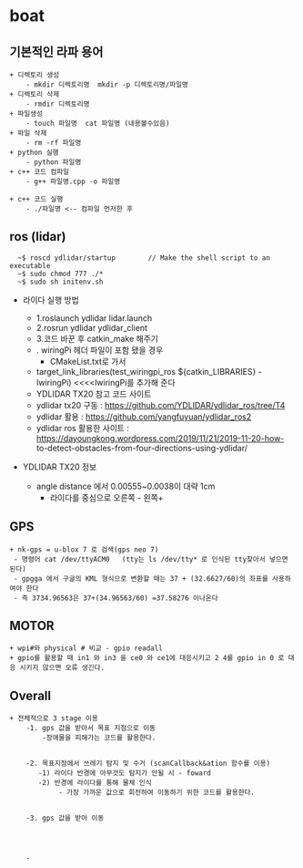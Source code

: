 # boat
  
## 기본적인 라파 용어
	+ 디렉토리 생성
		- mkdir 디렉토리명  mkdir -p 디렉토리명/파일명
	+ 디렉토리 삭제 
		- rmdir 디렉토리명
	+ 파일생성
		- touch 파일명  cat 파일명 (내용볼수있음)
	+ 파일 삭제
		- rm -rf 파일명
	+ python 실행
		- python 파일명
	+ c++ 코드 컴파일
		- g++ 파일명.cpp -o 파일명
		
	+ c++ 코드 실행
		- ./파일명 <-- 컴파일 먼저한 후
	
	

## ros (lidar)
      ~$ roscd ydlidar/startup	      // Make the shell script to an executable
      ~$ sudo chmod 777 ./*
      ~$ sudo sh initenv.sh
  
 + 라이다 실행 방법
	- 1.roslaunch ydlidar lidar.launch
  	- 2.rosrun ydlidar ydlidar_client
	- 3.코드 바꾼 후 catkin_make 해주기
	- . wiringPi 헤더 파일이 포함 됐을 경우 
         - CMakeList.txt로 가서
	 - target_link_libraries(test_wiringpi_ros ${catkin_LIBRARIES} -lwiringPi) <<<<lwiringPi를 추가해 준다
	
    + YDLIDAR TX20 참고 코드 사이트
	- ydlidar tx20 구동 : https://github.com/YDLIDAR/ydlidar_ros/tree/T4
	- ydlidar 활용 :        https://github.com/yangfuyuan/ydlidar_ros2
	- ydlidar ros 활용한 사이트 : https://dayoungkong.wordpress.com/2019/11/21/2019-11-20-how-					to-detect-obstacles-from-four-directions-using-ydlidar/
	
 + YDLIDAR TX20 정보	
	- angle distance 에서 0.00555~0.0038이 대략 1cm
        - 라이다를 중심으로 오른쪽 - 왼쪽+
	
		
	
	
	
## GPS

	+ nk-gps = u-blox 7 로 검색(gps neo 7)
	 - 명령어 cat /dev/ttyACM0   (tty는 ls /dev/tty* 로 인식된 tty찾아서 넣으면 된다)
	 - gpgga 에서 구글의 KML 형식으로 변환할 때는 37 + (32.6627/60)의 좌표를 사용하여야 한다
	 - 즉 3734.96563은 37+(34.96563/60) =37.58276 이나온다
	
	
## MOTOR
	+ wpi#와 physical # 비교 - gpio readall
	+ gpio를 활용할 때 in1 와 in3 을 ce0 와 ce1에 대응시키고 2 4를 gpio in 0 로 대응 시키지 않으면 오류 생긴다.
		
		
		
## Overall
	+ 전체적으로 3 stage 이용
		-1. gps 값을 받아서 목표 지점으로 이동
			-장애물을 피해가는 코드를 활용한다.
		
		
		-2. 목표지점에서 쓰레기 탐지 및 수거 (scanCallback&ation 함수를 이용)
		   -1) 라이다 반경에 아무것도 탐지가 안될 시 - foward
		   -2) 반경에 라이다를 통해 물체 인식 
		        - 가장 가까운 값으로 회전하여 이동하기 위한 코드를 활용한다.
		   
		
		-3. gps 값을 받아 이동
		
		
		
		
		-
